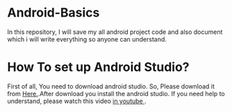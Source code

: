 # Android-Basics
In this repository, I will save my all android project code and also document which i will write everything so anyone can understand.
<h1>How To set up Android Studio?</h1>
<p>First of all, You need to download android studio. So, Please download it from  <a href="https://developer.android.com/studio/index.html">Here.</a>.After download you install the android studio. If you need help to understand, please watch this video <a href="https://www.youtube.com/watch?v=7vvMltQtfxY">in youtube </a>. 
</p>
